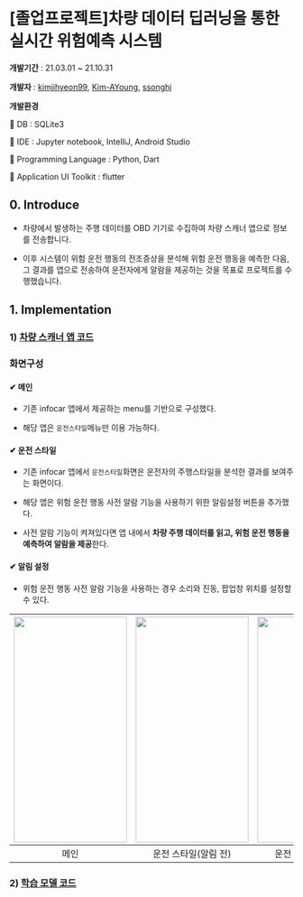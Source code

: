 # \[졸업프로젝트\]차량 데이터 딥러닝을 통한 실시간 위험예측 시스템

**개발기간** : 21.03.01 ~ 21.10.31

**개발자** : [kimjihyeon99](https://github.com/kimjihyeon99), [Kim-AYoung](https://github.com/Kim-AYoung), [ssonghj](https://github.com/ssonghj)

**개발환경** 

📌 DB : SQLite3

📌 IDE : Jupyter notebook, IntelliJ, Android Studio

📌 Programming Language : Python, Dart

📌 Application UI Toolkit : flutter

## 0. Introduce

- 차량에서 발생하는 주행 데이터를 OBD 기기로 수집하여 차량 스캐너 앱으로 정보를 전송합니다.

- 이후 시스템이 위험 운전 행동의 전조증상을 분석해 위험 운전 행동을 예측한 다음, 그 결과를 앱으로 전송하여 운전자에게 알람을 제공하는 것을 목표로 프로젝트를 수행했습니다.



## 1. **Implementation**

### 1) [차량 스캐너 앱 코드](https://github.com/Kim-AYoung/infocar_safety/tree/master/FlutterCode)

### 화면구성

#### ✔ 메인

- 기존 infocar 앱에서 제공하는 menu를 기반으로 구성했다.

- 해당 앱은 `운전스타일`메뉴만 이용 가능하다.


#### ✔ 운전 스타일

- 기존 infocar 앱에서 `운전스타일`화면은 운전자의 주행스타일을 분석한 결과를 보여주는 화면이다.

- 해당 앱은 위험 운전 행동 사전 알람 기능을 사용하기 위한 알림설정 버튼을 추가했다. 

- 사전 알람 기능이 켜져있다면 앱 내에서 **차량 주행 데이터를 읽고, 위험 운전 행동을 예측하여 알람을 제공**한다. 


#### ✔ 알림 설정 

- 위험 운전 행동 사전 알람 기능을 사용하는 경우 소리와 진동, 팝업창 위치를 설정할 수 있다. 

|<img width="200" height="400" src="https://user-images.githubusercontent.com/57066971/140322985-f6479b2e-cb03-487f-96cf-f0a172685cbd.jpg">|<img width="200" height="400" src="https://user-images.githubusercontent.com/57066971/140323057-e4c3dacb-ccf6-49e3-b695-a5eec64cc7e9.jpg">|<img width="200" height="400" src="https://user-images.githubusercontent.com/57066971/140323070-3f78237b-8b96-4637-ac05-2bf30f800f2e.jpg">|<img width="200" height="400" src="https://user-images.githubusercontent.com/57066971/140323068-8b37dced-4b33-4031-b51c-9cc2d47e458f.jpg">|
|:------:|:------:|:------:|:------:|
|메인|운전 스타일(알림 전)|운전 스타일(알림 후)|알림 설정|

### 2) [학습 모델 코드](https://github.com/Kim-AYoung/infocar_safety/tree/master/Model%20Code)

